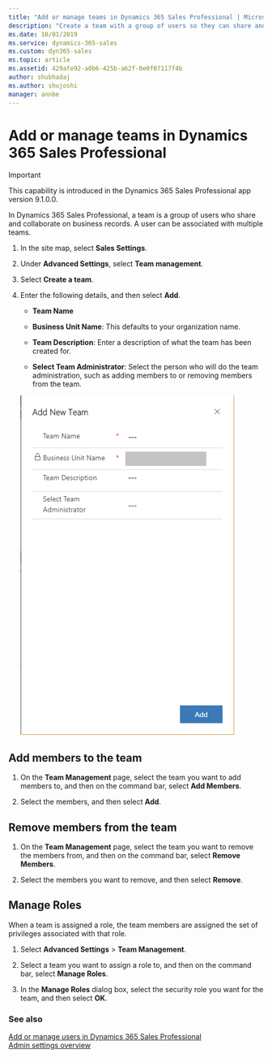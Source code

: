 ```yaml
---
title: "Add or manage teams in Dynamics 365 Sales Professional | MicrosoftDocs"
description: "Create a team with a group of users so they can share and collaborate on business records in Dynamics 365 Sales Professional."
ms.date: 10/01/2019
ms.service: dynamics-365-sales
ms.custom: dyn365-sales
ms.topic: article
ms.assetid: 429afe92-a0b6-425b-a62f-0e0f07117f4b
author: shubhadaj
ms.author: shujoshi
manager: annbe
---
```


# Add or manage teams in Dynamics 365 Sales Professional

> [!IMPORTANT]
> This capability is introduced in the Dynamics 365 Sales Professional app version 9.1.0.0.

In Dynamics 365 Sales Professional, a team is a group of users who share and collaborate on business records. A user can be associated with multiple teams.

1.  In the site map, select **Sales Settings**.

2.  Under **Advanced Settings**, select **Team management**.

3.  Select **Create a team**.

4.  Enter the following details, and then select **Add**.

    -   **Team Name**

    -   **Business Unit Name**: This defaults to your organization name.

    -   **Team Description**: Enter a description of what the team has been created for.

    -   **Select Team Administrator**: Select the person who will do the team administration, such as adding members to or removing members from the team.

    ![Add New Team dialog box](media/add-new-team-dialog-box.png "Add New Team dialog box")

## Add members to the team

1.  On the **Team Management** page, select the team you want to add members to, and then on the command bar, select **Add Members**.

2.  Select the members, and then select **Add**.

## Remove members from the team

1.  On the **Team Management** page, select the team you want to remove the members from, and then on the command bar, select **Remove Members**.

2.  Select the members you want to remove, and then select **Remove**.

## Manage Roles

When a team is assigned a role, the team members are assigned the set of
privileges associated with that role.

1.  Select **Advanced Settings** > **Team Management**.

2.  Select a team you want to assign a role to, and then on the command bar, select **Manage Roles**.

3.  In the **Manage Roles** dialog box, select the security role you want for the team, and then select **OK**.

### See also

[Add or manage users in Dynamics 365 Sales Professional](manage-users.md)  
[Admin settings overview](admin-settings-overview.md)
